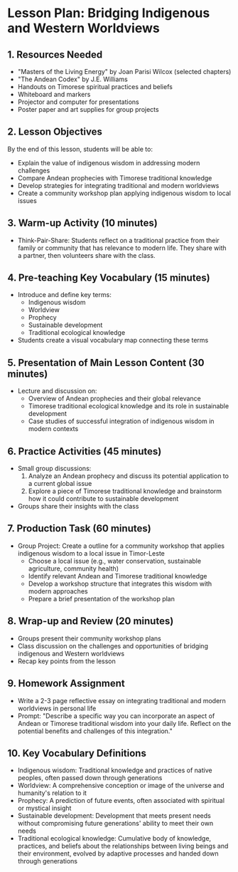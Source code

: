 # Lesson Plan: Bridging Indigenous and Western Worldviews

## 1. Resources Needed

- "Masters of the Living Energy" by Joan Parisi Wilcox (selected chapters)
- "The Andean Codex" by J.E. Williams
- Handouts on Timorese spiritual practices and beliefs
- Whiteboard and markers
- Projector and computer for presentations
- Poster paper and art supplies for group projects

## 2. Lesson Objectives

By the end of this lesson, students will be able to:
- Explain the value of indigenous wisdom in addressing modern challenges
- Compare Andean prophecies with Timorese traditional knowledge
- Develop strategies for integrating traditional and modern worldviews
- Create a community workshop plan applying indigenous wisdom to local issues

## 3. Warm-up Activity (10 minutes)

- Think-Pair-Share: Students reflect on a traditional practice from their family or community that has relevance to modern life. They share with a partner, then volunteers share with the class.

## 4. Pre-teaching Key Vocabulary (15 minutes)

- Introduce and define key terms:
  - Indigenous wisdom
  - Worldview
  - Prophecy
  - Sustainable development
  - Traditional ecological knowledge
- Students create a visual vocabulary map connecting these terms

## 5. Presentation of Main Lesson Content (30 minutes)

- Lecture and discussion on:
  - Overview of Andean prophecies and their global relevance
  - Timorese traditional ecological knowledge and its role in sustainable development
  - Case studies of successful integration of indigenous wisdom in modern contexts

## 6. Practice Activities (45 minutes)

- Small group discussions:
  1. Analyze an Andean prophecy and discuss its potential application to a current global issue
  2. Explore a piece of Timorese traditional knowledge and brainstorm how it could contribute to sustainable development
- Groups share their insights with the class

## 7. Production Task (60 minutes)

- Group Project: Create a outline for a community workshop that applies indigenous wisdom to a local issue in Timor-Leste
  - Choose a local issue (e.g., water conservation, sustainable agriculture, community health)
  - Identify relevant Andean and Timorese traditional knowledge
  - Develop a workshop structure that integrates this wisdom with modern approaches
  - Prepare a brief presentation of the workshop plan

## 8. Wrap-up and Review (20 minutes)

- Groups present their community workshop plans
- Class discussion on the challenges and opportunities of bridging indigenous and Western worldviews
- Recap key points from the lesson

## 9. Homework Assignment

- Write a 2-3 page reflective essay on integrating traditional and modern worldviews in personal life
- Prompt: "Describe a specific way you can incorporate an aspect of Andean or Timorese traditional wisdom into your daily life. Reflect on the potential benefits and challenges of this integration."

## 10. Key Vocabulary Definitions

- Indigenous wisdom: Traditional knowledge and practices of native peoples, often passed down through generations
- Worldview: A comprehensive conception or image of the universe and humanity's relation to it
- Prophecy: A prediction of future events, often associated with spiritual or mystical insight
- Sustainable development: Development that meets present needs without compromising future generations' ability to meet their own needs
- Traditional ecological knowledge: Cumulative body of knowledge, practices, and beliefs about the relationships between living beings and their environment, evolved by adaptive processes and handed down through generations